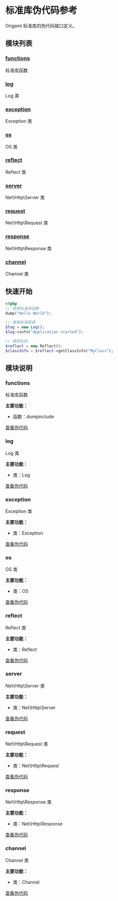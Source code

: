 # 标准库伪代码参考

Origami 标准库的伪代码接口定义。

## 模块列表


### [functions](./functions.php)

标准库函数


### [log](./log.php)

Log 类


### [exception](./exception.php)

Exception 类


### [os](./os.php)

OS 类


### [reflect](./reflect.php)

Reflect 类


### [server](./Net\Http/server.php)

Net\Http\Server 类


### [request](./Net\Http/request.php)

Net\Http\Request 类


### [response](./Net\Http/response.php)

Net\Http\Response 类


### [channel](./channel.php)

Channel 类



## 快速开始

```php
<?php
// 使用标准库函数
dump("Hello World");

// 使用标准库类
$log = new Log();
$log->info("Application started");

// 使用反射
$reflect = new Reflect();
$classInfo = $reflect->getClassInfo("MyClass");
```

## 模块说明


### functions

标准库函数

**主要功能：**

- 函数：dumpinclude



[查看伪代码](./functions.php)

### log

Log 类

**主要功能：**


- 类：Log


[查看伪代码](./log.php)

### exception

Exception 类

**主要功能：**


- 类：Exception


[查看伪代码](./exception.php)

### os

OS 类

**主要功能：**


- 类：OS


[查看伪代码](./os.php)

### reflect

Reflect 类

**主要功能：**


- 类：Reflect


[查看伪代码](./reflect.php)

### server

Net\Http\Server 类

**主要功能：**


- 类：Net\Http\Server


[查看伪代码](./Net\Http/server.php)

### request

Net\Http\Request 类

**主要功能：**


- 类：Net\Http\Request


[查看伪代码](./Net\Http/request.php)

### response

Net\Http\Response 类

**主要功能：**


- 类：Net\Http\Response


[查看伪代码](./Net\Http/response.php)

### channel

Channel 类

**主要功能：**


- 类：Channel


[查看伪代码](./channel.php)

